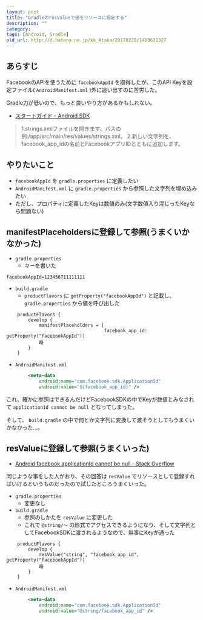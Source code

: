 ```yaml
---
layout: post
title: "GradleのresValueで値をリソースに設定する"
description: ""
category: 
tags: [Android, Gradle]
old_url: http://d.hatena.ne.jp/kk_Ataka/20170228/1488631327
---
```


## あらすじ

FacebookのAPIを使うために `facebookAppId` を取得したが、このAPI Keyを設定ファイル( `AndroidManifest.xml` )外に追い出すのに苦労した。

Gradle力が低いので、もっと良いやり方があるかもしれない。

- [スタートガイド - Android SDK](https://developers.facebook.com/docs/android/getting-started)

> 1.strings.xmlファイルを開きます。パスの例:/app/src/main/res/values/strings.xml。
> 2.新しい文字列を、facebook_app_idの名前とFacebookアプリIDとともに追加します。

## やりたいこと

- `facebookAppId` を `gradle.properties` に定義したい
- `AndroidManifest.xml` に `gradle.properties` から参照した文字列を埋め込みたい
- ただし、プロパティに定義したKeyは数値のみ(文字数値入り混じったKeyなら問題ない)

## manifestPlaceholdersに登録して参照(うまくいかなかった)

- `gradle.properties`
    - キーを書いた

```
facebookAppId=123456711111111
```

- `build.gradle`
    - `productFlavors` に `getProperty("facebookAppId")` と記載し、 `gradle.properties` から値を呼び出した

```
    productFlavors {
        develop {
            manifestPlaceholders = [
                                    facebook_app_id: getProperty("facebookAppId")]
            略
        }
    }
```

- `AndroidManifest.xml`

```xml
        <meta-data
            android:name="com.facebook.sdk.ApplicationId"
            android:value="${facebook_app_id}" />
```

これ、確かに参照はできるんだけどFacebookSDKの中でKeyが数値とみなされて `applicationId cannot be null` となってしまった。

そして、 `build.gradle` の中で何とか文字列に変換して渡そうとしてもうまくいかなかった…。

## resValueに登録して参照(うまくいった)

- [Android facebook applicationId cannot be null - Stack Overflow](http://stackoverflow.com/questions/16156856/android-facebook-applicationid-cannot-be-null)

同じような事をした人がおり、その回答は `resValue` でリソースとして登録すればいけるというものだったので試したところうまくいった。

- `gradle.properties`
    - 変更なし
- `build.gradle` 
    - 参照のしかたを `resValue` に変更した
    - これで `@string/〜` の形式でアクセスできるようになり、そして文字列としてFacebookSDKに渡されるようなので、無事にKeyが通った

```
    productFlavors {
        develop {
            resValue("string", "facebook_app_id", getProperty("facebookAppId"))
            略
        }
    }
```

- `AndroidManifest.xml`

```xml
        <meta-data
            android:name="com.facebook.sdk.ApplicationId"
            android:value="@string/facebook_app_id" />
```
